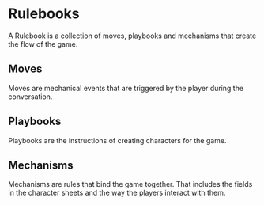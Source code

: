 # Rulebooks

A Rulebook is a collection of moves, playbooks and mechanisms that create the flow of the game.

## Moves
Moves are mechanical events that are triggered by the player during the conversation.

## Playbooks
Playbooks are the instructions of creating characters for the game.

## Mechanisms
Mechanisms are rules that bind the game together.
That includes the fields in the character sheets and the way the players interact with them.
